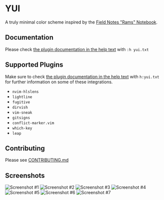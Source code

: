 # YUI

A truly minimal color scheme inspired by the [Field Notes "Rams"
Notebook](https://fieldnotesbrand.com/products/rams).

## Documentation

Please check [the plugin documentation in the help text](./doc/yui.txt) with
`:h yui.txt`

## Supported Plugins

Make sure to check [the plugin documentation in the help text](./doc/yui.txt)
with `h:yui.txt` for further information on some of these integrations.

- `nvim-hlslens`
- `lightline`
- `fugitive`
- `dirvish`
- `vim-sneak`
- `gitsigns`
- `conflict-marker.vim`
- `which-key`
- `leap`

## Contributing

Please see [CONTRIBUTING.md](./CONTRIBUTING.md)

## Screenshots

![Screenshot #1](./screenshots/yui_1.png)
![Screenshot #2](./screenshots/yui_2.png)
![Screenshot #3](./screenshots/yui_3.png)
![Screenshot #4](./screenshots/yui_4.png)
![Screenshot #5](./screenshots/yui_5.png)
![Screenshot #6](./screenshots/yui_6.png)
![Screenshot #7](./screenshots/yui_7.png)
